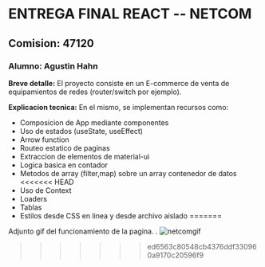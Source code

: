 # ENTREGA FINAL REACT -- NETCOM
## Comision: 47120
### Alumno: Agustin Hahn


**Breve detalle:** 
El proyecto consiste en un E-commerce de venta de equipamientos de redes (router/switch por ejemplo).

**Explicacion tecnica:** 
En el mismo, se implementan recursos como:

- Composicion de App mediante componentes
- Uso de estados (useState, useEffect)
- Arrow function
- Routeo estatico de paginas
- Extraccion de elementos de material-ui
- Logica basica en contador
- Metodos de array (filter,map) sobre un array contenedor de datos
<<<<<<< HEAD
- Uso de Context
- Loaders
- Tablas
- Estilos desde CSS en linea y desde archivo aislado
=======


Adjunto gif del funcionamiento de la pagina.
.
![netcomgif](https://github.com/agustinhahn/PreEntrega2Hahn-react/assets/125411798/eaf948c4-730e-42a6-a9da-4361ca04e0af)


>>>>>>> ed6563c80548cb4376ddf330960a9170c20596f9
